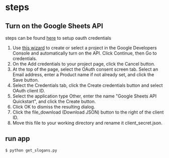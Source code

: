 # steps

## Turn on the Google Sheets API
steps can be found [here](https://developers.google.com/sheets/api/quickstart/python) to setup oauth credentials

1. Use [this wizard](https://console.developers.google.com/start/api?id=sheets.googleapis.com) to create or select a project in the Google Developers Console and automatically turn on the API. Click Continue, then Go to credentials.
2. On the Add credentials to your project page, click the Cancel button.
3. At the top of the page, select the OAuth consent screen tab. Select an Email address, enter a Product name if not already set, and click the Save button.
4. Select the Credentials tab, click the Create credentials button and select OAuth client ID.
5. Select the application type Other, enter the name "Google Sheets API Quickstart", and click the Create button.
6. Click OK to dismiss the resulting dialog.
7. Click the file_download (Download JSON) button to the right of the client ID.
8. Move this file to your working directory and rename it client_secret.json.


## run app
```
$ python get_slogans.py
```

